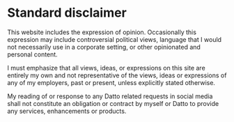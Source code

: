 <!-- title: disclaimer -->

Standard disclaimer
===================

This website includes the expression of opinion. Occasionally this expression may include controversial political views, language that I would not necessarily use in a corporate setting, or other opinionated and personal content.

I must emphasize that all views, ideas, or expressions on this site are entirely my own and not representative of the views, ideas or expressions of any of my employers, past or present, unless explicitly stated otherwise.

My reading of or response to any Datto related requests in social media shall not constitute an obligation or contract by myself or Datto to provide any services, enhancements or products.

